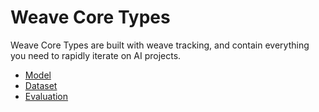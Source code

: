# Weave Core Types

Weave Core Types are built with weave tracking, and contain everything you need to rapidly iterate on AI projects.

- [Model](/guides/core-types/models)
- [Dataset](/guides/core-types/datasets)
- [Evaluation](/guides/core-types/evaluations)


